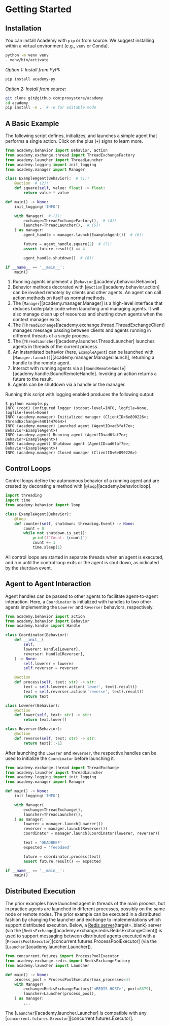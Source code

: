 # Getting Started

## Installation

You can install Academy with `pip` or from source.
We suggest installing within a virtual environment (e.g., `venv` or Conda).
```bash
python -m venv venv
. venv/bin/activate
```

*Option 1: Install from PyPI:*
```bash
pip install academy-py
```

*Option 2: Install from source:*
```bash
git clone git@github.com:proxystore/academy
cd academy
pip install -e .  # -e for editable mode
```

## A Basic Example

The following script defines, initializes, and launches a simple agent that performs a single action.
Click on the plus (`+`) signs to learn more.

```python title="example.py" linenums="1"
from academy.behavior import Behavior, action
from academy.exchange.thread import ThreadExchangeFactory
from academy.launcher import ThreadLauncher
from academy.logging import init_logging
from academy.manager import Manager

class ExampleAgent(Behavior):  # (1)!
    @action  # (2)!
    def square(self, value: float) -> float:
        return value * value

def main() -> None:
    init_logging('INFO')

    with Manager(  # (3)!
        exchange=ThreadExchangeFactory(),  # (4)!
        launcher=ThreadLauncher(),  # (5)!
    ) as manager:
        agent_handle = manager.launch(ExampleAgent())  # (6)!

        future = agent_handle.square(2)  # (7)!
        assert future.result() == 4

        agent_handle.shutdown()  # (8)!

if __name__ == '__main__':
    main()
```

1. Running agents implement a [`Behavior`][academy.behavior.Behavior].
2. Behavior methods decorated with [`@action`][academy.behavior.action] can be invoked remotely by clients and other agents. An agent can call action methods on itself as normal methods.
3. The [`Manager`][academy.manager.Manager] is a high-level interface that reduces boilerplate code when launching and managing agents. It will also manage clean up of resources and shutting down agents when the context manager exits.
4. The [`ThreadExchange`][academy.exchange.thread.ThreadExchangeClient] manages message passing between clients and agents running in different threads of a single process.
5. The [`ThreadLauncher`][academy.launcher.ThreadLauncher] launches agents in threads of the current process.
6. An instantiated behavior (here, `ExampleAgent`) can be launched with [`Manager.launch()`][academy.manager.Manager.launch], returning a handle to the remote agent.
7. Interact with running agents via a [`BoundRemoteHandle`][academy.handle.BoundRemoteHandle]. Invoking an action returns a future to the result.
8. Agents can be shutdown via a handle or the manager.

Running this script with logging enabled produces the following output:
```
$ python example.py
INFO (root) Configured logger (stdout-level=INFO, logfile=None, logfile-level=None)
INFO (academy.manager) Initialized manager (ClientID<6e890226>; ThreadExchange<4401447664>)
INFO (academy.manager) Launched agent (AgentID<ad6faf7e>; Behavior<ExampleAgent>)
INFO (academy.agent) Running agent (AgentID<ad6faf7e>; Behavior<ExampleAgent>)
INFO (academy.agent) Shutdown agent (AgentID<ad6faf7e>; Behavior<ExampleAgent>)
INFO (academy.manager) Closed manager (ClientID<6e890226>)
```

## Control Loops

Control loops define the autonomous behavior of a running agent and are created by decorating a method with [`@loop`][academy.behavior.loop].

```python
import threading
import time
from academy.behavior import loop

class ExampleAgent(Behavior):
    @loop
    def counter(self, shutdown: threading.Event) -> None:
        count = 0
        while not shutdown.is_set():
            print(f'Count: {count}')
            count += 1
            time.sleep(1)
```

All control loops are started in separate threads when an agent is executed, and run until the control loop exits or the agent is shut down, as indicated by the `shutdown` event.

## Agent to Agent Interaction

Agent handles can be passed to other agents to facilitate agent-to-agent interaction.
Here, a `Coordinator` is initialized with handles to two other agents implementing the `Lowerer` and `Reverser` behaviors, respectively.

```python
from academy.behavior import action
from academy.behavior import Behavior
from academy.handle import Handle

class Coordinator(Behavior):
    def __init__(
        self,
        lowerer: Handle[Lowerer],
        reverser: Handle[Reverser],
    ) -> None:
        self.lowerer = lowerer
        self.reverser = reverser

    @action
    def process(self, text: str) -> str:
        text = self.lowerer.action('lower', text).result()
        text = self.reverser.action('reverse', text).result()
        return text

class Lowerer(Behavior):
    @action
    def lower(self, text: str) -> str:
        return text.lower()

class Reverser(Behavior):
    @action
    def reverse(self, text: str) -> str:
        return text[::-1]
```

After launching the `Lowerer` and `Reverser`, the respective handles can be used to initialize the `Coordinator` before launching it.

```python
from academy.exchange.thread import ThreadExchange
from academy.launcher import ThreadLauncher
from academy.logging import init_logging
from academy.manager import Manager

def main() -> None:
    init_logging('INFO')

    with Manager(
        exchange=ThreadExchange(),
        launcher=ThreadLauncher(),
    ) as manager:
        lowerer = manager.launch(Lowerer())
        reverser = manager.launch(Reverser())
        coordinator = manager.launch(Coordinator(lowerer, reverser))

        text = 'DEADBEEF'
        expected = 'feebdaed'

        future = coordinator.process(text)
        assert future.result() == expected

if __name__ == '__main__':
    main()
```


## Distributed Execution

The prior examples have launched agent in threads of the main process, but in practice agents are launched in different processes, possibly on the same node or remote nodes.
The prior example can be executed in a distributed fashion by changing the launcher and exchange to implementations which support distributed execution.
Below, a [Redis server](https://redis.io/){target=_blank} server (via the [`RedisExchange`][academy.exchange.redis.RedisExchangeClient]) is used to support messaging between distributed agents executed with a [`ProcessPoolExecutor`][concurrent.futures.ProcessPoolExecutor] (via the [`Launcher`][academy.launcher.Launcher]).

```python
from concurrent.futures import ProcessPoolExecutor
from academy.exchange.redis import RedisExchangeFactory
from academy.launcher import Launcher

def main() -> None:
    process_pool = ProcessPoolExecutor(max_processes=4)
    with Manager(
        exchange=RedisExchangeFactory('<REDIS HOST>', port=6379),
        launcher=Launcher(process_pool),
    ) as manager:
        ...
```

The [`Launcher`][academy.launcher.Launcher] is compatible with any [`concurrent.futures.Executor`][concurrent.futures.Executor].
